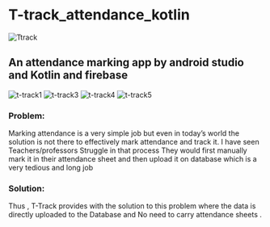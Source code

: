 # T-track_attendance_kotlin

<p align="center"> 

![Ttrack](https://user-images.githubusercontent.com/108725514/209465235-b7971a0a-a70c-4ae5-941b-35d993491663.png)

</p>

<h2>An attendance marking app by android studio and Kotlin and firebase </h2>

![t-track1](https://user-images.githubusercontent.com/108725514/209465739-0dde9f35-6934-4c0e-bb30-9c2d4353bba0.png)
![t-track3](https://user-images.githubusercontent.com/108725514/209465745-dad69e60-502b-4533-9d6c-c4551d976ba7.png)
![t-track4](https://user-images.githubusercontent.com/108725514/209465751-4452d776-9ee4-493b-9a7c-92c56accb669.png)
![t-track5](https://user-images.githubusercontent.com/108725514/209465755-57a7c7e0-f4cb-4104-8b2d-f29c3ca5cf15.png)


<h3>Problem:</h3>

Marking attendance is a very simple job but even in today’s world the solution is not there to effectively mark attendance and track it.
I have seen Teachers/professors Struggle in that process 
They would first manually mark it in their attendance sheet and then upload it on database which is a very tedious and long job   

<h3>Solution:</h3>

Thus , T-Track provides with the solution to this problem where the data is directly uploaded to the Database  and No need to carry attendance sheets .
